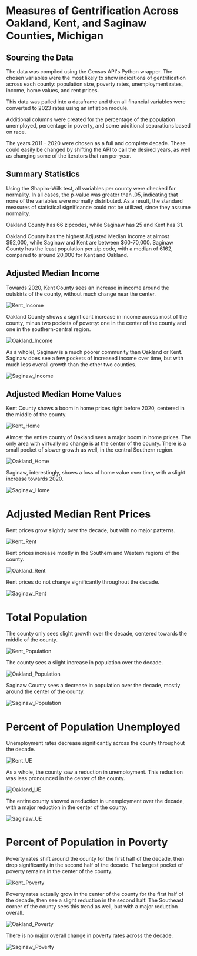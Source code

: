# Measures of Gentrification Across Oakland, Kent, and Saginaw Counties, Michigan

## Sourcing the Data

The data was compiled using the Census API's Python wrapper. The chosen variables were the most likely to show indications of gentrification across each county: population size, poverty rates, unemployment rates, income, home values, and rent prices. 

This data was pulled into a dataframe and then all financial variables were converted to 2023 rates using an inflation module.

Additional columns were created for the percentage of the population unemployed, percentage in poverty, and some additional separations based on race. 

The years 2011 - 2020 were chosen as a full and complete decade. These could easily be changed by shifting the API to call the desired years, as well as changing some of the iterators that ran per-year.


## Summary Statistics

Using the Shapiro-Wilk test, all variables per county were checked for normality. In all cases, the p-value was greater than .05, indicating that none of the variables were normally distributed. As a result, the standard measures of statistical significance could not be utilized, since they assume normality. 

Oakland County has 66 zipcodes, while Saginaw has 25 and Kent has 31. 

Oakland County has the highest Adjusted Median Income at almost $92,000, while Saginaw and Kent are between $60-70,000. 
Saginaw County has the least population per zip code, with a median of 6162, compared to around 20,000 for Kent and Oakland.

## Adjusted Median Income

Towards 2020, Kent County sees an increase in income around the outskirts of the county, without much change near the center. 

![Kent_Income](https://user-images.githubusercontent.com/116215793/218327133-9aa3cf37-7ecf-4b12-b214-a1a2bec7cc70.gif)


Oakland County shows a significant increase in income across most of the county, minus two pockets of poverty: one in the center of the county and one in the southern-central region.

![Oakland_Income](https://user-images.githubusercontent.com/116215793/218326035-350ca797-00ca-4eab-a693-733916ba23f8.gif)


As a wholel, Saginaw is a much poorer community than Oakland or Kent. Saginaw does see a few pockets of increased income over time, but with much less overall growth than the other two counties. 

![Saginaw_Income](https://user-images.githubusercontent.com/116215793/218326041-1b5436b6-bffe-45cd-96a6-0caed5b38287.gif)


## Adjusted Median Home Values

Kent County shows a boom in home prices right before 2020, centered in the middle of the county.

![Kent_Home](https://user-images.githubusercontent.com/116215793/218327142-5c4ea4ed-2aa2-4f75-b68f-9fdff67c90c5.gif)


Almost the entire county of Oakland sees a major boom in home prices. The only area with virtually no change is at the center of the county. There is a small pocket of slower growth as well, in the central Southern region. 

![Oakland_Home](https://user-images.githubusercontent.com/116215793/218326104-1f66a070-9e3d-49d2-af9a-3c0b6951d3f6.gif)


Saginaw, interestingly, shows a loss of home value over time, with a slight increase towards 2020.

![Saginaw_Home](https://user-images.githubusercontent.com/116215793/218326112-b1fd442c-abec-4abc-b1e6-6d6f79b449d7.gif)


# Adjusted Median Rent Prices

Rent prices grow slightly over the decade, but with no major patterns.

![Kent_Rent](https://user-images.githubusercontent.com/116215793/218326128-688305ab-6c45-4ece-b897-b035a962aa18.gif)


Rent prices increase mostly in the Southern and Western regions of the county.

![Oakland_Rent](https://user-images.githubusercontent.com/116215793/218326138-4e9c53e1-4832-4b71-ac66-57c090a304bf.gif)


Rent prices do not change significantly throughout the decade.

![Saginaw_Rent](https://user-images.githubusercontent.com/116215793/218326145-feaff192-1b4f-45c5-9c49-00c80bbf8e31.gif)


# Total Population

The county only sees slight growth over the decade, centered towards the middle of the county.

![Kent_Population](https://user-images.githubusercontent.com/116215793/218326157-8ce13ccd-353d-4b70-baba-313eb6e9d46e.gif)


The county sees a slight increase in population over the decade.

![Oakland_Population](https://user-images.githubusercontent.com/116215793/218326164-0ad0dc4e-a5fc-4f91-8015-540f8f67c981.gif)


Saginaw County sees a decrease in population over the decade, mostly around the center of the county.

![Saginaw_Population](https://user-images.githubusercontent.com/116215793/218326177-f09c05b5-e119-479d-acef-2a1685d6bc3f.gif)


# Percent of Population Unemployed

Unemployment rates decrease significantly across the county throughout the decade.

![Kent_UE](https://user-images.githubusercontent.com/116215793/218327158-b23161fe-a7f3-4d22-a9db-01f8a75bf25e.gif)


As a whole, the county saw a reduction in unemployment. This reduction was less pronounced in the center of the county.

![Oakland_UE](https://user-images.githubusercontent.com/116215793/218326217-9470ea90-5025-4f5a-b097-dc34241ad8d1.gif)


The entire county showed a reduction in unemployment over the decade, with a major reduction in the center of the county.

![Saginaw_UE](https://user-images.githubusercontent.com/116215793/218326223-9a04020d-e367-4fb7-9406-6fcc40776acc.gif)


# Percent of Population in Poverty

Poverty rates shift around the county for the first half of the decade, then drop significantly in the second half of the decade. The largest pocket of poverty remains in the center of the county.

![Kent_Poverty](https://user-images.githubusercontent.com/116215793/218326232-9a29aec2-b8bc-4763-a71c-381a02d28e91.gif)

Poverty rates actually grow in the center of the county for the first half of the decade, then see a slight reduction in the second half. The Southeast corner of the county sees this trend as well, but with a major reduction overall.

![Oakland_Poverty](https://user-images.githubusercontent.com/116215793/218326235-00d70fd5-34c8-4837-b051-89e7332031be.gif)


There is no major overall change in poverty rates across the decade. 

![Saginaw_Poverty](https://user-images.githubusercontent.com/116215793/218326239-dc1371a1-be88-4a80-9bb2-73d001b677f4.gif)






